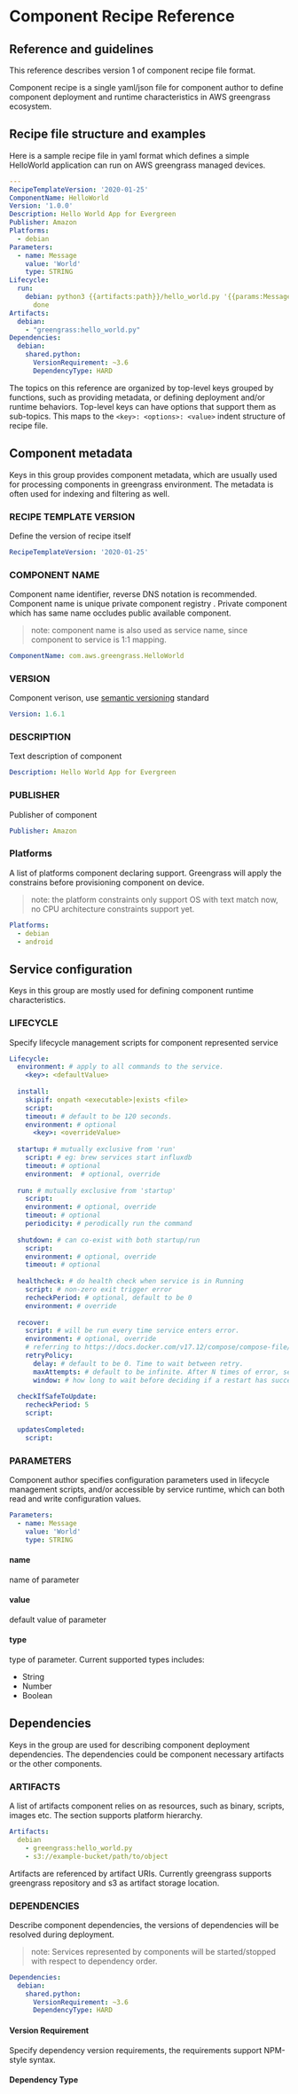 # Component Recipe Reference
## Reference and guidelines
This reference describes version 1 of component recipe file format.

Component recipe is a single yaml/json file for component author to define component deployment and runtime
 characteristics in AWS greengrass ecosystem.
## Recipe file structure and examples
Here is a sample recipe file in yaml format which defines a simple HelloWorld application can run on AWS greengrass
 managed devices.
```yaml
---
RecipeTemplateVersion: '2020-01-25'
ComponentName: HelloWorld
Version: '1.0.0'
Description: Hello World App for Evergreen
Publisher: Amazon
Platforms:
  - debian
Parameters:
  - name: Message
    value: 'World'
    type: STRING
Lifecycle:
  run:
    debian: python3 {{artifacts:path}}/hello_world.py '{{params:Message.value}}'
      done
Artifacts:
  debian:
    - "greengrass:hello_world.py"
Dependencies:
  debian:
    shared.python:
      VersionRequirement: ~3.6
      DependencyType: HARD
```
The topics on this reference are organized by top-level keys grouped by functions, such as providing metadata, or
 defining deployment and/or runtime behaviors. Top-level keys can have options that support them as sub-topics. This
  maps to the `<key>: <options>: <value>` indent structure of recipe file.
## Component metadata
Keys in this group provides component metadata, which are usually used for processing components in greengrass
 environment. The metadata is often used for indexing and filtering as well.
### RECIPE TEMPLATE VERSION
Define the version of recipe itself
```yaml
RecipeTemplateVersion: '2020-01-25'
```
### COMPONENT NAME
Component name identifier, reverse DNS notation is recommended. Component name is unique private component registry
. Private component which has same name occludes public available component.
> note: component name is also used as service name, since component to service is 1:1 mapping.
```yaml
ComponentName: com.aws.greengrass.HelloWorld
```
### VERSION
Component verison, use [semantic versioning](https://semver.org/) standard
```yaml
Version: 1.6.1
```
### DESCRIPTION
Text description of component
```yaml
Description: Hello World App for Evergreen
```
### PUBLISHER
Publisher of component
```yaml
Publisher: Amazon
```
### Platforms
A list of platforms component declaring support. Greengrass will apply the constrains before provisioning component
 on device.
 > note: the platform constraints only support OS with text match now, no CPU architecture constraints support yet.
```yaml
Platforms:
  - debian
  - android
```
## Service configuration
Keys in this group are mostly used for defining component runtime characteristics.
### LIFECYCLE
Specify lifecycle management scripts for component represented service
```yaml
Lifecycle:
  environment: # apply to all commands to the service.
    <key>: <defaultValue>
        
  install:
    skipif: onpath <executable>|exists <file>
    script:
    timeout: # default to be 120 seconds.
    environment: # optional
      <key>: <overrideValue>
    
  startup: # mutually exclusive from 'run'
    script: # eg: brew services start influxdb
    timeout: # optional
    environment:  # optional, override
      
  run: # mutually exclusive from 'startup'
    script:
    environment: # optional, override
    timeout: # optional
    periodicity: # perodically run the command
    
  shutdown: # can co-exist with both startup/run
    script:
    environment: # optional, override
    timeout: # optional
  
  healthcheck: # do health check when service is in Running
    script: # non-zero exit trigger error
    recheckPeriod: # optional, default to be 0
    environment: # override
    
  recover:
    script: # will be run every time service enters error.
    environment: # optional, override
    # referring to https://docs.docker.com/v17.12/compose/compose-file/#restart_policy
    retryPolicy:
      delay: # default to be 0. Time to wait between retry.
      maxAttempts: # default to be infinite. After N times of error, service enter Broken state.
      window: # how long to wait before deciding if a restart has succeeded
  
  checkIfSafeToUpdate:
    recheckPeriod: 5
    script: 
    
  updatesCompleted:
    script:
```
### PARAMETERS
Component author specifies configuration parameters used in lifecycle management scripts, and/or accessible by
 service runtime, which can both read and write configuration values.
```yaml
Parameters:
  - name: Message
    value: 'World'
    type: STRING
```
#### name
name of parameter
#### value
default value of parameter
#### type
type of parameter. Current supported types includes:
* String
* Number
* Boolean
## Dependencies
Keys in the group are used for describing component deployment dependencies. The dependencies could be
 component necessary artifacts or the other components.
### ARTIFACTS
A list of artifacts component relies on as resources, such as binary, scripts, images etc. The section supports platform
 hierarchy.
```yaml
Artifacts:
  debian
    - greengrass:hello_world.py
    - s3://example-bucket/path/to/object
```
Artifacts are referenced by artifact URIs. Currently greengrass supports greengrass repository and s3 as artifact
 storage location.
### DEPENDENCIES
Describe component dependencies, the versions of dependencies will be resolved during deployment.
> note: Services represented by components will be started/stopped with respect to dependency order.
```yaml
Dependencies:
  debian:
    shared.python:
      VersionRequirement: ~3.6
      DependencyType: HARD
```
#### Version Requirement
Specify dependency version requirements, the requirements support NPM-style syntax.
#### Dependency Type

